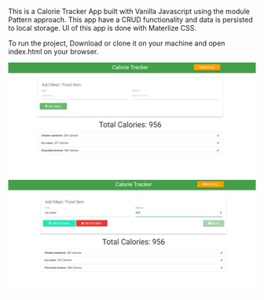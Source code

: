 This is a Calorie Tracker App built with Vanilla Javascript using the module Pattern approach. This app have a CRUD functionality and data is persisted to local storage. 
UI of this app is done with Materlize CSS.


To run the project, Download or clone it on your machine and open index.html on your browser.

<img src="img/screenshot.PNG" />
<img src="img/screenshot2.PNG" />


